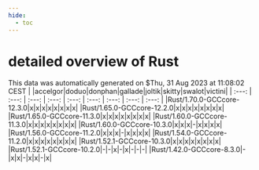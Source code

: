 ```yaml
---
hide:
  - toc
---
```


detailed overview of Rust
=========================


This data was automatically generated on $Thu, 31 Aug 2023 at 11:08:02 CEST
| |accelgor|doduo|donphan|gallade|joltik|skitty|swalot|victini|
| :---: | :---: | :---: | :---: | :---: | :---: | :---: | :---: | :---: |
|Rust/1.70.0-GCCcore-12.3.0|x|x|x|x|x|x|x|x|
|Rust/1.65.0-GCCcore-12.2.0|x|x|x|x|x|x|x|x|
|Rust/1.65.0-GCCcore-11.3.0|x|x|x|x|x|x|x|x|
|Rust/1.60.0-GCCcore-11.3.0|x|x|x|x|x|x|x|x|
|Rust/1.60.0-GCCcore-10.3.0|x|x|x|-|x|x|x|x|
|Rust/1.56.0-GCCcore-11.2.0|x|x|x|-|x|x|x|x|
|Rust/1.54.0-GCCcore-11.2.0|x|x|x|x|x|x|x|x|
|Rust/1.52.1-GCCcore-10.3.0|x|x|x|x|x|x|x|x|
|Rust/1.52.1-GCCcore-10.2.0|-|-|x|-|x|-|-|-|
|Rust/1.42.0-GCCcore-8.3.0|-|x|x|-|x|x|-|x|
